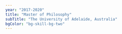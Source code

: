 ```yaml
---
year: "2017-2020"
title: "Master of Philosophy"
subTitle: "The University of Adelaide, Australia"
bgColor: "bg-skill-bg-two"
---
```


